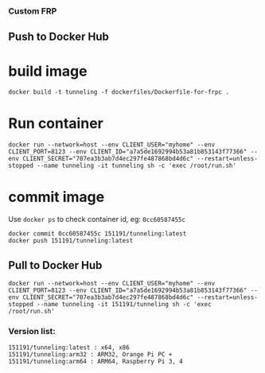 ### Custom FRP

## Push to Docker Hub

# build image

```
docker build -t tunneling -f dockerfiles/Dockerfile-for-frpc .
```

# Run container

```
docker run --network=host --env CLIENT_USER="myhome" --env CLIENT_PORT=8123 --env CLIENT_ID="a7a5de1692994b53a81b853143f77366" --env CLIENT_SECRET="707ea3b3ab7d4ec297fe487868bd4d6c" --restart=unless-stopped --name tunneling -it tunneling sh -c 'exec /root/run.sh'
```

# commit image

Use `docker ps` to check container id, eg: `0cc60587455c`

```
docker commit 0cc60587455c 151191/tunneling:latest
docker push 151191/tunneling:latest
```

## Pull to Docker Hub

```
docker run --network=host --env CLIENT_USER="myhome" --env CLIENT_PORT=8123 --env CLIENT_ID="a7a5de1692994b53a81b853143f77366" --env CLIENT_SECRET="707ea3b3ab7d4ec297fe487868bd4d6c" --restart=unless-stopped --name tunneling -it 151191/tunneling sh -c 'exec /root/run.sh'
```

### Version list:

```
151191/tunneling:latest : x64, x86
151191/tunneling:arm32 : ARM32, Orange Pi PC +
151191/tunneling:arm64 : ARM64, Raspberry Pi 3, 4
```
